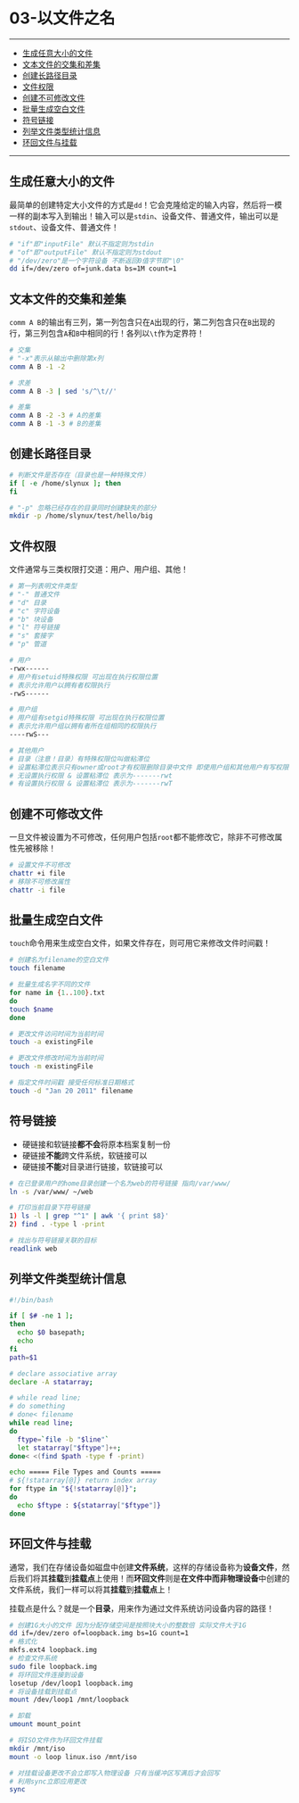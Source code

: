 # 03-以文件之名

------

- [生成任意大小的文件](#生成任意大小的文件)
- [文本文件的交集和差集](#文本文件的交集和差集)
- [创建长路径目录](#创建长路径目录)
- [文件权限](#文件权限)
- [创建不可修改文件](#创建不可修改文件)
- [批量生成空白文件](#批量生成空白文件)
- [符号链接](#符号链接)
- [列举文件类型统计信息](#列举文件类型统计信息)
- [环回文件与挂载](#环回文件与挂载)

------

## 生成任意大小的文件

最简单的创建特定大小文件的方式是`dd`！它会克隆给定的输入内容，然后将一模一样的副本写入到输出！输入可以是`stdin`、设备文件、普通文件，输出可以是`stdout`、设备文件、普通文件！

```bash
# "if"即"inputFile" 默认不指定则为stdin
# "of"即"outputFile" 默认不指定则为stdout
# "/dev/zero"是一个字符设备 不断返回0值字节即"\0"
dd if=/dev/zero of=junk.data bs=1M count=1
```

## 文本文件的交集和差集

`comm A B`的输出有三列，第一列包含只在`A`出现的行，第二列包含只在`B`出现的行，第三列包含`A`和`B`中相同的行！各列以`\t`作为定界符！

```bash
# 交集
# "-x"表示从输出中删除第x列
comm A B -1 -2

# 求差
comm A B -3 | sed 's/^\t//'

# 差集
comm A B -2 -3 # A的差集
comm A B -1 -3 # B的差集
```

## 创建长路径目录

```bash
# 判断文件是否存在（目录也是一种特殊文件）
if [ -e /home/slynux ]; then
fi

# "-p" 忽略已经存在的目录同时创建缺失的部分
mkdir -p /home/slynux/test/hello/big
```

## 文件权限

文件通常与三类权限打交道：用户、用户组、其他！

```bash
# 第一列表明文件类型
# "-" 普通文件
# "d" 目录
# "c" 字符设备
# "b" 块设备
# "l" 符号链接
# "s" 套接字
# "p" 管道

# 用户
-rwx------
# 用户有setuid特殊权限 可出现在执行权限位置
# 表示允许用户以拥有者权限执行
-rwS------

# 用户组
# 用户组有setgid特殊权限 可出现在执行权限位置
# 表示允许用户组以拥有者所在组相同的权限执行
----rwS---

# 其他用户
# 目录（注意！目录）有特殊权限位叫做粘滞位
# 设置粘滞位表示只有owner或root才有权限删除目录中文件 即使用户组和其他用户有写权限也不好使
# 无设置执行权限 & 设置粘滞位 表示为-------rwt
# 有设置执行权限 & 设置粘滞位 表示为-------rwT
```

## 创建不可修改文件

一旦文件被设置为不可修改，任何用户包括`root`都不能修改它，除非不可修改属性先被移除！

```bash
# 设置文件不可修改
chattr +i file
# 移除不可修改属性
chattr -i file
```

## 批量生成空白文件

`touch`命令用来生成空白文件，如果文件存在，则可用它来修改文件时间戳！

```bash
# 创建名为filename的空白文件
touch filename

# 批量生成名字不同的文件
for name in {1..100}.txt
do
touch $name
done

# 更改文件访问时间为当前时间
touch -a existingFile

# 更改文件修改时间为当前时间
touch -m existingFile

# 指定文件时间戳 接受任何标准日期格式
touch -d "Jan 20 2011" filename
```

## 符号链接

* 硬链接和软链接**都不会**将原本档案复制一份
* 硬链接**不能**跨文件系统，软链接可以
* 硬链接**不能**对目录进行链接，软链接可以

```bash
# 在已登录用户的home目录创建一个名为web的符号链接 指向/var/www/
ln -s /var/www/ ~/web

# 打印当前目录下符号链接
1) ls -l | grep "^1" | awk '{ print $8}'
2) find . -type l -print

# 找出与符号链接关联的目标
readlink web
```

## 列举文件类型统计信息

```bash
#!/bin/bash

if [ $# -ne 1 ];
then
  echo $0 basepath;
  echo
fi
path=$1

# declare associative array
declare -A statarray;

# while read line;
# do something
# done< filename
while read line;
do
  ftype=`file -b "$line"`
  let statarray["$ftype"]++;
done< <(find $path -type f -print)

echo ===== File Types and Counts =====
# ${!statarray[@]} return index array
for ftype in "${!statarray[@]}";
do
  echo $ftype : ${statarray["$ftype"]}
done
```

## 环回文件与挂载

通常，我们在存储设备如磁盘中创建**文件系统**，这样的存储设备称为**设备文件**，然后我们将其**挂载**到**挂载点**上使用！而**环回文件**则是**在文件中而非物理设备**中创建的文件系统，我们一样可以将其**挂载**到**挂载点**上！

挂载点是什么？就是一个**目录**，用来作为通过文件系统访问设备内容的路径！

```bash
# 创建1G大小的文件 因为分配存储空间是按照块大小的整数倍 实际文件大于1G
dd if=/dev/zero of=loopback.img bs=1G count=1
# 格式化
mkfs.ext4 loopback.img
# 检查文件系统
sudo file loopback.img
# 将环回文件连接到设备
losetup /dev/loop1 loopback.img
# 将设备挂载到挂载点
mount /dev/loop1 /mnt/loopback
```

```bash
# 卸载
umount mount_point
```

```bash
# 将ISO文件作为环回文件挂载
mkdir /mnt/iso
mount -o loop linux.iso /mnt/iso
```

```bash
# 对挂载设备更改不会立即写入物理设备 只有当缓冲区写满后才会回写
# 利用sync立即应用更改
sync
```

